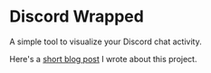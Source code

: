 # Discord Wrapped

A simple tool to visualize your Discord chat activity.

Here's a [short blog post](https://firstprinciples.pub/post/discord-clustering) I wrote about this project.
